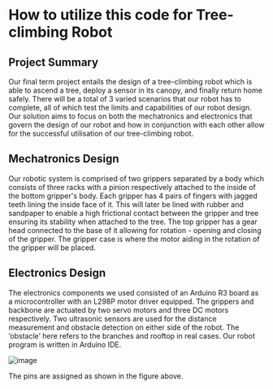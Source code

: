 # How to utilize this code for Tree-climbing Robot

## Project Summary
Our final term project entails the design of a tree-climbing robot which is able to ascend a tree, deploy a sensor in its canopy, and finally return home safely. There will be a total of 3 varied scenarios that our robot has to complete, all of which test the limits and capabilities of our robot design. Our solution aims to focus on both the mechatronics and electronics that govern the design of our robot and how in conjunction with each other allow for the successful utilisation of our tree-climbing robot.

## Mechatronics Design
Our robotic system is comprised of two grippers separated by a body which consists of three racks with a pinion respectively attached to the inside of the bottom gripper's body. Each gripper has 4 pairs of fingers with jagged teeth lining the inside face of it. This will later be lined with rubber and sandpaper to enable a high frictional contact between the gripper and tree ensuring its stability when attached to the tree. The top gripper has a gear head connected to the base of it allowing for rotation - opening and closing of the gripper. The gripper case is where the motor aiding in the rotation of the gripper will be placed. 

## Electronics Design
The electronics components we used consisted of an Arduino R3 board as a microcontroller with an L298P motor driver equipped. The grippers and backbone are actuated by two servo motors and three DC motors respectively. Two ultrasonic sensors are used for the distance measurement and obstacle detection on either side of the robot. The ‘obstacle’ here refers to the branches and rooftop in real cases. Our robot program is written in Arduino IDE.

![image](https://github.com/hx-cheng/tree-climbing-robot/assets/171290255/139030a2-35eb-4bd2-a698-4698e838b0cb)

The pins are assigned as shown in the figure above.
